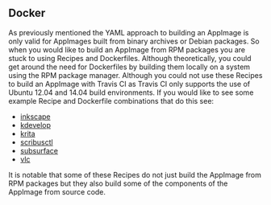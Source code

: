 ## Docker
As previously mentioned the YAML approach to building an AppImage is only valid for AppImages built from binary archives or Debian packages. So when you would like to build an AppImage from RPM packages you are stuck to using Recipes and Dockerfiles. Although theoretically, you could get around the need for Dockerfiles by building them locally on a system using the RPM package manager. Although you could not use these Recipes to build an AppImage with Travis CI as Travis CI only supports the use of Ubuntu 12.04 and 14.04 build environments. If you would like to see some example Recipe and Dockerfile combinations that do this see:

* [inkscape](https://github.com/probonopd/AppImages/tree/master/recipes/inkscape)
* [kdevelop](https://github.com/probonopd/AppImages/tree/master/recipes/kdevelop)
* [krita](https://github.com/probonopd/AppImages/tree/master/recipes/krita)
* [scribusctl](https://github.com/probonopd/AppImages/tree/master/recipes/scribusctl)
* [subsurface](https://github.com/probonopd/AppImages/tree/master/recipes/subsurface)
* [vlc](https://github.com/probonopd/AppImages/tree/master/recipes/vlc)

It is notable that some of these Recipes do not just build the AppImage from RPM packages but they also build some of the components of the AppImage from source code.
